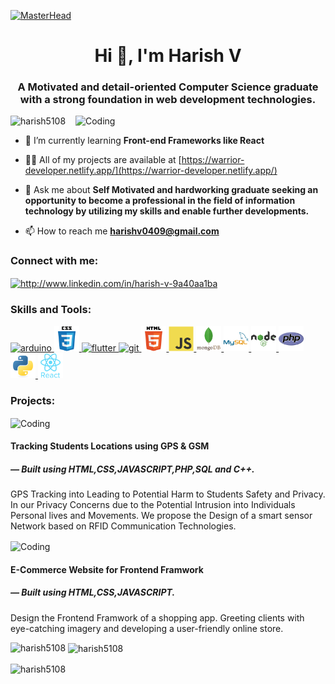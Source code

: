 [![MasterHead](https://media.licdn.com/dms/image/v2/D5616AQGrifv3NH_CNA/profile-displaybackgroundimage-shrink_350_1400/profile-displaybackgroundimage-shrink_350_1400/0/1722580962615?e=1731542400&v=beta&t=Jo9BeszbJr3kpUY01P3iK2YTr_umlHbAUGZ4ILSGgc8)](https://warrior-developer.netlify.app/)
<h1 align="center">Hi 👋, I'm Harish V</h1>
<h3 align="center">A Motivated and detail-oriented Computer Science graduate with a strong foundation in web development technologies.</h3>
<img align="right" alt="Coding" width="400" src="https://cdn.dribbble.com/users/1019864/screenshots/3079099/media/9e5055da2ee6c899aab9403ceb7d0dc3.gif">

<p align="left"> <img src="https://komarev.com/ghpvc/?username=harish5108&label=Profile%20views&color=0e75b6&style=flat" alt="harish5108" /> </p>

- 🌱 I’m currently learning **Front-end Frameworks like React**

- 👨‍💻 All of my projects are available at [https://warrior-developer.netlify.app/](https://warrior-developer.netlify.app/)

- 💬 Ask me about **Self Motivated and hardworking graduate seeking an opportunity to become a professional in the field of information technology by utilizing my skills and enable further developments.**

- 📫 How to reach me **harishv0409@gmail.com**

<h3 align="left">Connect with me:</h3>
<p align="left">
<a href="https://linkedin.com/in/http://www.linkedin.com/in/harish-v-9a40aa1ba" target="blank"><img align="center" src="https://raw.githubusercontent.com/rahuldkjain/github-profile-readme-generator/master/src/images/icons/Social/linked-in-alt.svg" alt="http://www.linkedin.com/in/harish-v-9a40aa1ba" height="30" width="40" /></a>
</p>

<h3 align="left">Skills and Tools:</h3>
<p align="left"> <a href="https://www.arduino.cc/" target="_blank" rel="noreferrer"> <img src="https://cdn.worldvectorlogo.com/logos/arduino-1.svg" alt="arduino" width="40" height="40"/> </a> <a href="https://www.w3schools.com/css/" target="_blank" rel="noreferrer"> <img src="https://raw.githubusercontent.com/devicons/devicon/master/icons/css3/css3-original-wordmark.svg" alt="css3" width="40" height="40"/> </a> <a href="https://flutter.dev" target="_blank" rel="noreferrer"> <img src="https://www.vectorlogo.zone/logos/flutterio/flutterio-icon.svg" alt="flutter" width="40" height="40"/> </a> <a href="https://git-scm.com/" target="_blank" rel="noreferrer"> <img src="https://www.vectorlogo.zone/logos/git-scm/git-scm-icon.svg" alt="git" width="40" height="40"/> </a> <a href="https://www.w3.org/html/" target="_blank" rel="noreferrer"> <img src="https://raw.githubusercontent.com/devicons/devicon/master/icons/html5/html5-original-wordmark.svg" alt="html5" width="40" height="40"/> </a> <a href="https://developer.mozilla.org/en-US/docs/Web/JavaScript" target="_blank" rel="noreferrer"> <img src="https://raw.githubusercontent.com/devicons/devicon/master/icons/javascript/javascript-original.svg" alt="javascript" width="40" height="40"/> </a> <a href="https://www.mongodb.com/" target="_blank" rel="noreferrer"> <img src="https://raw.githubusercontent.com/devicons/devicon/master/icons/mongodb/mongodb-original-wordmark.svg" alt="mongodb" width="40" height="40"/> </a> <a href="https://www.mysql.com/" target="_blank" rel="noreferrer"> <img src="https://raw.githubusercontent.com/devicons/devicon/master/icons/mysql/mysql-original-wordmark.svg" alt="mysql" width="40" height="40"/> </a> <a href="https://nodejs.org" target="_blank" rel="noreferrer"> <img src="https://raw.githubusercontent.com/devicons/devicon/master/icons/nodejs/nodejs-original-wordmark.svg" alt="nodejs" width="40" height="40"/> </a> <a href="https://www.php.net" target="_blank" rel="noreferrer"> <img src="https://raw.githubusercontent.com/devicons/devicon/master/icons/php/php-original.svg" alt="php" width="40" height="40"/> </a> <a href="https://www.python.org" target="_blank" rel="noreferrer"> <img src="https://raw.githubusercontent.com/devicons/devicon/master/icons/python/python-original.svg" alt="python" width="40" height="40"/> </a> <a href="https://reactjs.org/" target="_blank" rel="noreferrer"> <img src="https://raw.githubusercontent.com/devicons/devicon/master/icons/react/react-original-wordmark.svg" alt="react" width="40" height="40"/> </a> </p>
<p><h3>Projects:</h3>
  <div>
  <img align="center" alt="Coding" width="400" src="https://warrior-developer.netlify.app/assets/project-img-CXA-bCSF.png">
  <h4>Tracking Students Locations using GPS & GSM</h4>

<h5>— Built using HTML,CSS,JAVASCRIPT,PHP,SQL and C++.</h5>

<p>GPS Tracking into Leading to Potential Harm to Students Safety and Privacy. In our Privacy Concerns due to the Potential Intrusion into Individuals Personal lives and Movements. We propose the Design of a smart sensor Network based on RFID Communication Technologies.</p>
</div>
<div><img align="center" alt="Coding" width="400" src="https://warrior-developer.netlify.app/assets/project-img-1-BFRVO2zZ.png">
  <h4>E-Commerce Website for Frontend Framwork</h4>

<h5>— Built using HTML,CSS,JAVASCRIPT.</h5>

<p>Design the Frontend Framwork of a shopping app. Greeting clients with eye-catching imagery and developing a user-friendly online store.</p></div>
</p>
<p><img align="left" src="https://github-readme-stats.vercel.app/api/top-langs?username=harish5108&show_icons=true&locale=en&layout=compact" alt="harish5108" /></p>

<p>&nbsp;<img align="center" src="https://github-readme-stats.vercel.app/api?username=harish5108&show_icons=true&locale=en" alt="harish5108" /></p>

<p><img align="center" src="https://github-readme-streak-stats.herokuapp.com/?user=harish5108&" alt="harish5108" /></p>

